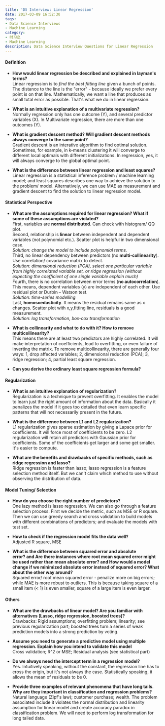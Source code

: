 ```yaml
---
title: 'DS Interview: Linear Regression'
date: 2017-03-09 16:52:30
tags: 
- Data Science Interviews
- Machine Learning
category: 
- 时习之
- Machine Learning
description: Data Science Interview Questions for Linear Regression
---
```


#### Definition
* **How would linear regression be described and explained in layman's terms?** <br>
  Linear regression is to *find the best fitting line* given a bunch of points. The distance to the line is the "error" - because ideally we prefer every point is on that line. Mathematically, we want a line that produces as small total error as possible. That's what we do in linear regression. 

* **What is an intuitive explanation of a multivariate regression?** <br>
  Normally regression only has one outcome (Y), and several predictor variables (X). In Multivariate regression, there are more than one outcomes (Y). 

* **What is gradient descent method? Will gradient descent methods always converge to the same point?**<br>
  Gradient descent is an interative algorithm to find optimal solution. Sometimes, for example, in k-means clustering it will converge to different local optimals with different initializations. In regression, yes, it will always converge to the global optimal point.

* **What is the difference between linear regression and least squares?** <br>
  Linear regression is a statistical inference problem / machine learning model; and least squares describes one way to achieve the solution to the problem/ model. Alternatively, we can use MAE as measurement and gradient descent to find the solution to linear regression model.

#### Statistical Perspective

* **What are the assumptions required for linear regression? What if some of these assumptions are violated?** <br>
  First, variables are **normal distributed**. Can check with histogram/ QQ plot. <br> 
  Second, relationship is **linear** between independent and dependent variables (not polynomial etc.). Scatter plot is helpful in two dimensional case. <br>  *Solution: change the model to include polynomial terms.* <br>
  Third, no linear dependency between predictors (no **multi-collinearity**). Use correlation/ covariance matrix to detect. <br>*Solution: dimensional reduction (PCA), select one particular variable from highly correlated variable set, or  ridge regression (without expecting the coefficient of one single variable explain much)* <br>
  Fourth, there is no correlation between error terms (**no autocorrelation**). This means, dependent variables (y) are independent of each other. Use residual plot or Durbin – Watson test. <br> *Solution: time-series modelling* <br>
  Last, **homoscedasticity**. It means the residual remains same as x changes. Scatter plot with x,y,fitting line, residuals is a good measurement. <br> *Solution: log transformation, box-cox transformation*

* **What is collinearity and what to do with it? How to remove multicollinearity?** <br>
  This means there are at least two predictors are highly correlated. It will make interpretation of coefficients, lead to overfitting, or even failure of inverting the matrix. 
  To remove multicollinearity, there are generally four ways:
  1, drop affected variables; 2, dimensional reduction (PCA); 3, ridge regression; 4, partial least square regression.

* **Can you derive the ordinary least square regression formula?** <br>


#### Regularization 
* **What is an intuitive explanation of regularization?** <br>
  Regularization is a technique to prevent overfitting. It enables the model to learn just the right amount of information about the data. Basically it penalizes the model if it goes too detailed that even learn specific patterns that will not necessarily present in the future.

* **What is the difference between L1 and L2 regularization?** <br>
  L1 regularization gives sparse estimation by giving a Lapace prior for coefficients. It will force most of coefficients to be zero.
  L2 regularization will retain all predictors with Gaussian prior for coefficients. Some of the coefficients get larger and some get smaller. It's easier to compute.

* **What are the benefits and drawbacks of specific methods, such as ridge regression and lasso?** <br>
  Ridge regression is faster than lasso; lasso regression is a feature selection method itself. But we can't claim which method to use without observing the distribution of data. <br>

#### Model Tuning/ Selection
* **How do you choose the right number of predictors?** <br>
  One lazy method is lasso regression. We can also go through a feature selection process: First we decide the metric, such as MSE or R square. Then we can use greedy search and cross validation to build models with different combinations of predictors; and evaluate the models with test set. <br>

* **How to check if the regression model fits the data well?** <br>
  Adjusted R square, MSE

* **What is the difference between squared error and absolute error? and Are there instances where root mean squared error might be used rather than mean absolute error? and How would a model change if we minimized absolute error instead of squared error? What about the other way around?** <br>
  Squared error/ root mean squared error  - penalize more on big errors; while MAE is more robust to outliers. This is because taking square of a small item (< 1) is even smaller, square of a large item is even larger.


#### Others
* **What are the drawbacks of linear model? Are you familiar with alternatives (Lasso, ridge regression, boosted trees)?** <br>
  Drawbacks: Rigid assumptions; overfitting problem; linearity; see previous regularization part; boosted trees turn a series of weak prediction models into a strong prediction by voting.

* **Assume you need to generate a predictive model using multiple regression. Explain how you intend to validate this model**<br>
  Cross validation; R^2 or MSE; Residual analysis (see statistical part)

* **Do we always need the intercept term in a regression model?** <br> Yes. Intuitively speaking, without the constant, the regression line has to cross the origin, but it's not always the case. Statistically speaking, it allows the mean of residuals to be 0.

* **Provide three examples of relevant phenomena that have long tails. Why are they important in classification and regression problems?** <br>
  Natural language (Zipf's law); customer purchase; wealth. The problem associated include it violates the normal distribution and linearity assumption for linear model and create accuracy paradox in classification problem. We will need to perform log transformation for long tailed data. 